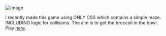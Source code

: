 ![image](https://github.com/user-attachments/assets/30a6e552-beb0-45b1-8bb5-295aced4fb18)





I recently made this game using ONLY CSS which contains a simple maze. INCLUDING logic for collisions. The aim is to get the broccoli in the bowl. Play [here](https://itskme.github.io/CSS-MAZE/).
